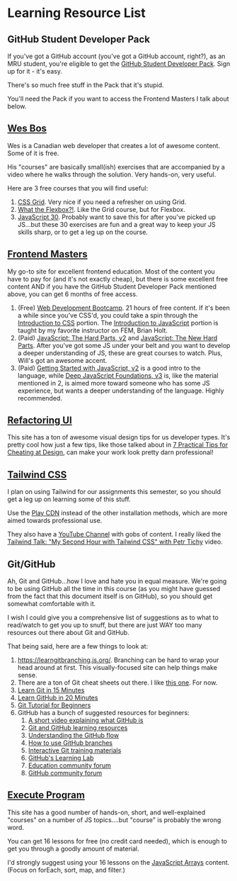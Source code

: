 # Learning Resource List

## GitHub Student Developer Pack

If you've got a GitHub account (you've got a GitHub account, right?), as an MRU student, you're eligible to get the [GitHub Student Developer Pack](https://education.github.com/pack). Sign up for it - it's easy.

There's so much free stuff in the Pack that it's stupid.

You'll need the Pack if you want to access the Frontend Masters I talk about below.


## [Wes Bos](https://wesbos.com/)

Wes is a Canadian web developer that creates a lot of awesome content. Some of it is free.

His "courses" are basically small(ish) exercises that are accompanied by a video where he walks through the solution. Very hands-on, very useful.

Here are 3 free courses that you will find useful:

1. [CSS Grid](https://cssgrid.io/). Very nice if you need a refresher on using Grid.
2. [What the Flexbox?!](https://flexbox.io/). Like the Grid course, but for Flexbox.
3. [JavaScript 30](https://javascript30.com/). Probably want to save this for after you've picked up JS...but these 30 exercises are fun and a great way to keep your JS skills sharp, or to get a leg up on the course.


## [Frontend Masters](https://frontendmasters.com/)

My go-to site for excellent frontend education. Most of the content you have to pay for (and it's not exactly cheap), but there is some excellent free content AND if you have the GitHub Student Developer Pack mentioned above, you can get 6 months of free access.

1. (Free) [Web Development Bootcamp](https://frontendmasters.com/bootcamp/). 21 hours of free content. If it's been a while since you've CSS'd, you could take a spin through the [Introduction to CSS](https://frontendmasters.com/bootcamp/introduction-css/) portion. The [Introduction to JavaScript](https://frontendmasters.com/bootcamp/introduction-javascript/) portion is taught by my favorite instructor on FEM, Brian Holt.
2. (Paid) [JavaScript: The Hard Parts, v2](https://frontendmasters.com/courses/javascript-hard-parts-v2/) and [JavaScript: The New Hard Parts](https://frontendmasters.com/courses/javascript-new-hard-parts/). After you've got some JS under your belt and you want to develop a deeper understanding of JS, these are great courses to watch. Plus, Will's got an awesome accent.
3. (Paid) [Getting Started with JavaScript, v2](https://frontendmasters.com/courses/getting-started-javascript-v2/) is a good intro to the language, while [Deep JavaScript Foundations, v3](https://frontendmasters.com/courses/deep-javascript-v3/) is, like the material mentioned in 2, is aimed more toward someone who has some JS experience, but wants a deeper understanding of the language. Highly recommended. 

## [Refactoring UI](https://www.refactoringui.com/)

This site has a ton of awesome visual design tips for us developer types. It's pretty cool how just a few tips, like those talked about in [7 Practical Tips for Cheating at Design](https://medium.com/refactoring-ui/7-practical-tips-for-cheating-at-design-40c736799886), can make your work look pretty darn professional!

## [Tailwind CSS](https://tailwindcss.com)

I plan on using Tailwind for our assignments this semester, so you should get a leg up on learning some of this stuff.

Use the [Play CDN](https://tailwindcss.com/docs/installation/play-cdn) instead of the other installation methods, which are more aimed towards professional use.

They also have a [YouTube Channel](https://www.youtube.com/tailwindlabs) with gobs of content. I really liked the [Tailwind Talk: "My Second Hour with Tailwind CSS" with Petr Tichy](https://www.youtube.com/watch?v=18I7bYe-e3o) video.

## Git/GitHub

Ah, Git and GitHub...how I love and hate you in equal measure. We're going to be using GitHub all the time in this course (as you might have guessed from the fact that this document itself is on GitHub), so you should get somewhat comfortable with it.

I wish I could give you a comprehensive list of suggestions as to what to read/watch to get you up to snuff, but there are just WAY too many resources out there about Git and GitHub. 

That being said, here are a few things to look at:

1. https://learngitbranching.js.org/. Branching can be hard to wrap your head around at first. This visually-focused site can help things make sense.
2. There are a ton of Git cheat sheets out there. I like [this one](https://towardsdatascience.com/a-git-cheatsheet-that-all-coders-need-bf8ad4d91576). For now.
3. [Learn Git in 15 Minutes](https://youtu.be/USjZcfj8yxE)
4. [Learn GitHub in 20 Minutes](https://youtu.be/nhNq2kIvi9s)
5. [Git Tutorial for Beginners](https://youtu.be/DVRQoVRzMIY) 
6. GitHub has a bunch of suggested resources for beginners:
   1. [A short video explaining what GitHub is](https://www.youtube.com/watch?v=w3jLJU7DT5E&feature=youtu.be) 
   2. [Git and GitHub learning resources](https://docs.github.com/en/github/getting-started-with-github/git-and-github-learning-resources) 
   3. [Understanding the GitHub flow](https://guides.github.com/introduction/flow/)
   4. [How to use GitHub branches](https://www.youtube.com/watch?v=H5GJfcp3p4Q&feature=youtu.be)
   5. [Interactive Git training materials](https://githubtraining.github.io/training-manual/#/01_getting_ready_for_class)
   6. [GitHub's Learning Lab](https://lab.github.com/)
   7. [Education community forum](https://education.github.community/)
   8. [GitHub community forum](https://github.community/) 

## [Execute Program](https://www.executeprogram.com)

This site has a good number of hands-on, short, and well-explained "courses" on a number of JS topics....but "course" is probably the wrong word.

You can get 16 lessons for free (no credit card needed), which is enough to get you through a goodly amount of material.

I'd strongly suggest using your 16 lessons on the [JavaScript Arrays](https://www.executeprogram.com/courses/javascript-array) content. (Focus on forEach, sort, map, and filter.)
